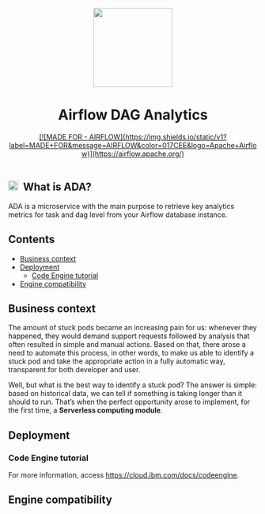<p align="center">
    <img src="https://media.github.ibm.com/user/376942/files/7bb5fe80-231a-11ed-8440-8c14e1e3c289" height="160">
    <h1 align="center">Airflow DAG Analytics</h1>
</p>

<div align="center">
<a href="">[![MADE FOR - AIRFLOW](https://img.shields.io/static/v1?label=MADE+FOR&message=AIRFLOW&color=017CEE&logo=Apache+Airflow)](https://airflow.apache.org/)</a>
</div>


<br>

<h2><img height="20" src="https://media.github.ibm.com/user/376942/files/ebc48480-231a-11ed-8b70-30e2b8893504">&nbsp;&nbsp;What is ADA?</h2>

ADA is a microservice with the main purpose to retrieve key analytics metrics for task and dag level from your Airflow database instance.


<h2>Contents</h2>

- [Business context](#business-context)
- [Deployment](#deployment)
	- [Code Engine tutorial](#code-engine-tutorial)
- [Engine compatibility](#engine-compatibility)

<h2>Business context</h2>

The amount of stuck pods became an increasing pain for us: whenever they happened, they would demand support requests followed by analysis that often resulted in simple and manual actions. Based on that, there arose a need to automate this process, in other words, to make us able to identify a stuck pod and take the appropriate action in a fully automatic way, transparent for both developer and user.

Well, but what is the best way to identify a stuck pod? The answer is simple: based on historical data, we can tell if something is taking longer than it should to run. That’s when the perfect opportunity arose to implement, for the first time, a **Serverless computing module**.

<h2>Deployment</h2>

<h3>Code Engine tutorial</h3>

For more information, access https://cloud.ibm.com/docs/codeengine.

<h2>Engine compatibility</h2>